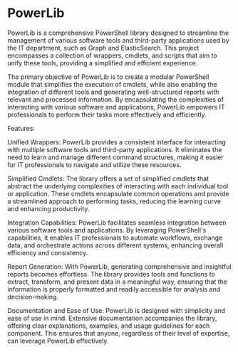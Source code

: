 # PowerLib

PowerLib is a comprehensive PowerShell library designed to streamline the management of various software tools and third-party applications used by the IT department, such as Graph and ElasticSearch. This project encompasses a collection of wrappers, cmdlets, and scripts that aim to unify these tools, providing a simplified and efficient experience.

The primary objective of PowerLib is to create a modular PowerShell module that simplifies the execution of cmdlets, while also enabling the integration of different tools and generating well-structured reports with relevant and processed information. By encapsulating the complexities of interacting with various software and applications, PowerLib empowers IT professionals to perform their tasks more effectively and efficiently.

Features:

Unified Wrappers: PowerLib provides a consistent interface for interacting with multiple software tools and third-party applications. It eliminates the need to learn and manage different command structures, making it easier for IT professionals to navigate and utilize these resources.

Simplified Cmdlets: The library offers a set of simplified cmdlets that abstract the underlying complexities of interacting with each individual tool or application. These cmdlets encapsulate common operations and provide a streamlined approach to performing tasks, reducing the learning curve and enhancing productivity.

Integration Capabilities: PowerLib facilitates seamless integration between various software tools and applications. By leveraging PowerShell's capabilities, it enables IT professionals to automate workflows, exchange data, and orchestrate actions across different systems, enhancing overall efficiency and consistency.

Report Generation: With PowerLib, generating comprehensive and insightful reports becomes effortless. The library provides tools and functions to extract, transform, and present data in a meaningful way, ensuring that the information is properly formatted and readily accessible for analysis and decision-making.

Documentation and Ease of Use: PowerLib is designed with simplicity and ease of use in mind. Extensive documentation accompanies the library, offering clear explanations, examples, and usage guidelines for each component. This ensures that anyone, regardless of their level of expertise, can leverage PowerLib effectively.